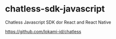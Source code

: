 # chatless-sdk-javascript
Chatless Javascript SDK dor React and React Native

https://github.com/lokami-id/chatless
